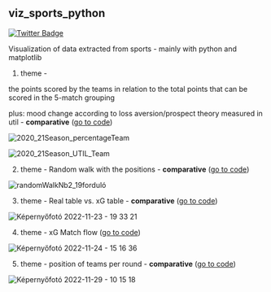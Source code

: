 ## viz_sports_python

<div id="badges">
  <a href="https://twitter.com/ambrusz_a">
    <img src="https://img.shields.io/badge/Twitter-blue?style=for-the-badge&logo=twitter&logoColor=white" alt="Twitter Badge"/>
  </a>
</div>


Visualization of data extracted from sports - mainly with python and matplotlib

1. theme - 

the points scored by the teams in relation to the total points that can be scored in the 5-match grouping

plus: mood change according to loss aversion/prospect theory measured in util  -            **comparative**          ([go to code](points_VS_utils/))


![2020_21Season_percentageTeam](https://user-images.githubusercontent.com/66861232/211208975-f1b9a56e-c90c-4593-a2f7-3190456de510.png)


![2020_21Season_UTIL_Team](https://user-images.githubusercontent.com/66861232/211208982-22863576-b3a7-4a7e-9d3c-8bb672cd05bc.png)



2. theme - Random walk with the positions - **comparative**        ([go to code](random_walk_with_rankings/))

![randomWalkNb2_19forduló](https://user-images.githubusercontent.com/66861232/208676527-e23fed80-9b67-408b-829f-14eb29a8b108.png)


3. theme - Real table vs. xG table - **comparative**      ([go to code](realAndxGCalc_tab/))


![Képernyőfotó 2022-11-23 - 19 33 21](https://user-images.githubusercontent.com/66861232/203622468-52a76f98-8a0d-4411-8ad4-5d46f69bcdb0.png)


4. theme - xG Match flow          ([go to code](matchXg_flow/))

![Képernyőfotó 2022-11-24 - 15 16 36](https://user-images.githubusercontent.com/66861232/203805892-dfddb5c3-3422-4e8a-a69e-edfedb3f0ae9.png)


5. theme - position of teams per round - **comparative**      ([go to code](teamsPosition/))

![Képernyőfotó 2022-11-29 - 10 15 18](https://user-images.githubusercontent.com/66861232/204488679-d7c638aa-5ca4-4f74-9857-ee9232bc57c5.png)
